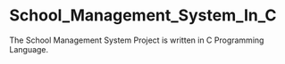 # School_Management_System_In_C
The School Management System Project is written in C Programming Language.
